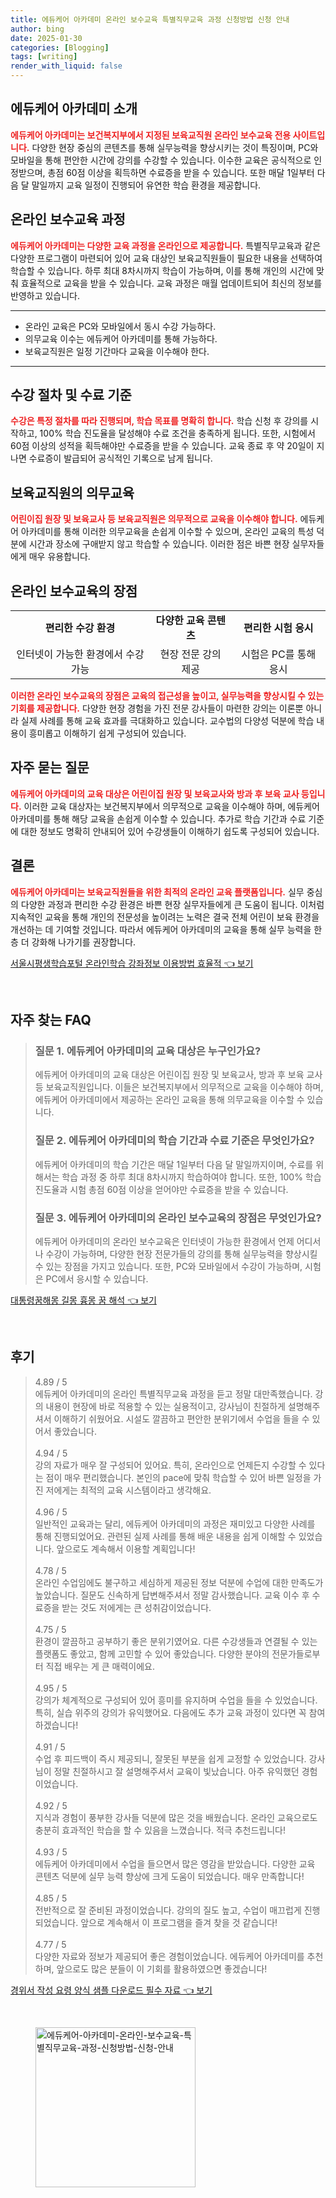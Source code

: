 ```yaml
---
title: 에듀케어 아카데미 온라인 보수교육 특별직무교육 과정 신청방법 신청 안내
author: bing
date: 2025-01-30
categories: [Blogging]
tags: [writing]
render_with_liquid: false
---
```



<h2 id='소개'>에듀케어 아카데미 소개</h2>

<p><b><span style="color: #ee2323;">에듀케어 아카데미는 보건복지부에서 지정된 보육교직원 온라인 보수교육 전용 사이트입니다.</span></b> 다양한 현장 중심의 콘텐츠를 통해 실무능력을 향상시키는 것이 특징이며, PC와 모바일을 통해 편안한 시간에 강의를 수강할 수 있습니다. 이수한 교육은 공식적으로 인정받으며, 총점 60점 이상을 획득하면 수료증을 받을 수 있습니다. 또한 매달 1일부터 다음 달 말일까지 교육 일정이 진행되어 유연한 학습 환경을 제공합니다.</p>

<h2 id='교육과정'>온라인 보수교육 과정</h2>

<p><b><span style="color: #ee2323;">에듀케어 아카데미는 다양한 교육 과정을 온라인으로 제공합니다.</span></b> 특별직무교육과 같은 다양한 프로그램이 마련되어 있어 교육 대상인 보육교직원들이 필요한 내용을 선택하여 학습할 수 있습니다. 하루 최대 8차시까지 학습이 가능하며, 이를 통해 개인의 시간에 맞춰 효율적으로 교육을 받을 수 있습니다. 교육 과정은 매월 업데이트되어 최신의 정보를 반영하고 있습니다.</p>

<hr />

<ul>
    <li>온라인 교육은 PC와 모바일에서 동시 수강 가능하다.</li>
    <li>의무교육 이수는 에듀케어 아카데미를 통해 가능하다.</li>
    <li>보육교직원은 일정 기간마다 교육을 이수해야 한다.</li>
</ul>

<hr />

<h2 id='수강절차'>수강 절차 및 수료 기준</h2>

<p><b><span style="color: #ee2323;">수강은 특정 절차를 따라 진행되며, 학습 목표를 명확히 합니다.</span></b> 학습 신청 후 강의를 시작하고, 100% 학습 진도율을 달성해야 수료 조건을 충족하게 됩니다. 또한, 시험에서 60점 이상의 성적을 획득해야만 수료증을 받을 수 있습니다. 교육 종료 후 약 20일이 지나면 수료증이 발급되어 공식적인 기록으로 남게 됩니다.</p>

<h2 id='의무교육'>보육교직원의 의무교육</h2>

<p><b><span style="color: #ee2323;">어린이집 원장 및 보육교사 등 보육교직원은 의무적으로 교육을 이수해야 합니다.</span></b> 에듀케어 아카데미를 통해 이러한 의무교육을 손쉽게 이수할 수 있으며, 온라인 교육의 특성 덕분에 시간과 장소에 구애받지 않고 학습할 수 있습니다. 이러한 점은 바쁜 현장 실무자들에게 매우 유용합니다.</p>

<h2 id='장점'>온라인 보수교육의 장점</h2>

<table>
    <tr>
        <td style="text-align: center; height: 17px;"><b>편리한 수강 환경</b></td>
        <td style="text-align: center; height: 17px;"><b>다양한 교육 콘텐츠</b></td>
        <td style="text-align: center; height: 17px;"><b>편리한 시험 응시</b></td>
    </tr>
    <tr>
        <td style="text-align: center; height: 17px;">인터넷이 가능한 환경에서 수강 가능</td>
        <td style="text-align: center; height: 17px;">현장 전문 강의 제공</td>
        <td style="text-align: center; height: 17px;">시험은 PC를 통해 응시</td>
    </tr>
</table>

<p><b><span style="color: #ee2323;">이러한 온라인 보수교육의 장점은 교육의 접근성을 높이고, 실무능력을 향상시킬 수 있는 기회를 제공합니다.</span></b> 다양한 현장 경험을 가진 전문 강사들이 마련한 강의는 이론뿐 아니라 실제 사례를 통해 교육 효과를 극대화하고 있습니다. 교수법의 다양성 덕분에 학습 내용이 흥미롭고 이해하기 쉽게 구성되어 있습니다.</p>

<h2 id='자주묻는질문'>자주 묻는 질문</h2>

<p><b><span style="color: #ee2323;">에듀케어 아카데미의 교육 대상은 어린이집 원장 및 보육교사와 방과 후 보육 교사 등입니다.</span></b> 이러한 교육 대상자는 보건복지부에서 의무적으로 교육을 이수해야 하며, 에듀케어 아카데미를 통해 해당 교육을 손쉽게 이수할 수 있습니다. 추가로 학습 기간과 수료 기준에 대한 정보도 명확히 안내되어 있어 수강생들이 이해하기 쉽도록 구성되어 있습니다.</p>

<h2 id='결론'>결론</h2>

<p><b><span style="color: #ee2323;">에듀케어 아카데미는 보육교직원들을 위한 최적의 온라인 교육 플랫폼입니다.</span></b> 실무 중심의 다양한 과정과 편리한 수강 환경은 바쁜 현장 실무자들에게 큰 도움이 됩니다. 이처럼 지속적인 교육을 통해 개인의 전문성을 높이려는 노력은 결국 전체 어린이 보육 환경을 개선하는 데 기여할 것입니다. 따라서 에듀케어 아카데미의 교육을 통해 실무 능력을 한층 더 강화해 나가기를 권장합니다.</p>


<p><a class="click-button" title="서울시평생학습포털 온라인학습 강좌정보 이용방법 효율적" href="https://afficreate.github.io/posts/%EC%84%9C%EC%9A%B8%EC%8B%9C%ED%8F%89%EC%83%9D%ED%95%99%EC%8A%B5%ED%8F%AC%ED%84%B8-%EC%98%A8%EB%9D%BC%EC%9D%B8%ED%95%99%EC%8A%B5-%EA%B0%95%EC%A2%8C%EC%A0%95%EB%B3%B4-%EC%9D%B4%EC%9A%A9%EB%B0%A9%EB%B2%95-%ED%9A%A8%EC%9C%A8%EC%A0%81/" rel="dofollow">서울시평생학습포털 온라인학습 강좌정보 이용방법 효율적 👈 보기</a></p><br>
<h2 id='자주_찾는_FAQ'>자주 찾는 FAQ</h2>
<div itemscope="" itemtype="https://schema.org/FAQPage"> 
<blockquote> 

<div itemscope="" itemprop="mainEntity" itemtype="https://schema.org/Question"> 
<h3 itemprop="name">질문 1. 에듀케어 아카데미의 교육 대상은 누구인가요?</h3> 
<div itemscope="" itemprop="acceptedAnswer" itemtype="https://schema.org/Answer"> 
<span itemprop="text"> 
<p>에듀케어 아카데미의 교육 대상은 어린이집 원장 및 보육교사, 방과 후 보육 교사 등 보육교직원입니다. 이들은 보건복지부에서 의무적으로 교육을 이수해야 하며, 에듀케어 아카데미에서 제공하는 온라인 교육을 통해 의무교육을 이수할 수 있습니다.</p> 
</span> 
</div> 
</div> 

<div itemscope="" itemprop="mainEntity" itemtype="https://schema.org/Question"> 
<h3 itemprop="name">질문 2. 에듀케어 아카데미의 학습 기간과 수료 기준은 무엇인가요?</h3> 
<div itemscope="" itemprop="acceptedAnswer" itemtype="https://schema.org/Answer"> 
<span itemprop="text"> 
<p>에듀케어 아카데미의 학습 기간은 매달 1일부터 다음 달 말일까지이며, 수료를 위해서는 학습 과정 중 하루 최대 8차시까지 학습하여야 합니다. 또한, 100% 학습 진도율과 시험 총점 60점 이상을 얻어야만 수료증을 받을 수 있습니다.</p> 
</span> 
</div> 
</div> 

<div itemscope="" itemprop="mainEntity" itemtype="https://schema.org/Question"> 
<h3 itemprop="name">질문 3. 에듀케어 아카데미의 온라인 보수교육의 장점은 무엇인가요?</h3> 
<div itemscope="" itemprop="acceptedAnswer" itemtype="https://schema.org/Answer"> 
<span itemprop="text"> 
<p>에듀케어 아카데미의 온라인 보수교육은 인터넷이 가능한 환경에서 언제 어디서나 수강이 가능하며, 다양한 현장 전문가들의 강의를 통해 실무능력을 향상시킬 수 있는 장점을 가지고 있습니다. 또한, PC와 모바일에서 수강이 가능하며, 시험은 PC에서 응시할 수 있습니다.</p> 
</span> 
</div> 
</div> 

</blockquote> 
</div>
<p><a class="click-button" title="대통령꿈해몽 길몽 흉몽 꿈 해석" href="https://afficreate.github.io/posts/%EB%8C%80%ED%86%B5%EB%A0%B9%EA%BF%88%ED%95%B4%EB%AA%BD-%EA%B8%B8%EB%AA%BD-%ED%9D%89%EB%AA%BD-%EA%BF%88-%ED%95%B4%EC%84%9D/" rel="dofollow">대통령꿈해몽 길몽 흉몽 꿈 해석 👈 보기</a></p><br>
<h2 id='후기'>후기</h2>
<div itemscope itemtype="https://schema.org/Product">
  <blockquote>
  <div itemprop="review" itemscope itemtype="https://schema.org/Review">
      <div itemprop="reviewRating" itemscope itemtype="https://schema.org/Rating"> <span itemprop="ratingValue">4.89</span> / <span itemprop="bestRating">5</span> </div>
      <span itemprop="reviewBody">에듀케어 아카데미의 온라인 특별직무교육 과정을 듣고 정말 대만족했습니다. 강의 내용이 현장에 바로 적용할 수 있는 실용적이고, 강사님이 친절하게 설명해주셔서 이해하기 쉬웠어요. 시설도 깔끔하고 편안한 분위기에서 수업을 들을 수 있어서 좋았습니다.</span>
  </div>
  <br>
  <div itemprop="review" itemscope itemtype="https://schema.org/Review">
      <div itemprop="reviewRating" itemscope itemtype="https://schema.org/Rating"> <span itemprop="ratingValue">4.94</span> / <span itemprop="bestRating">5</span> </div>
      <span itemprop="reviewBody">강의 자료가 매우 잘 구성되어 있어요. 특히, 온라인으로 언제든지 수강할 수 있다는 점이 매우 편리했습니다. 본인의 pace에 맞춰 학습할 수 있어 바쁜 일정을 가진 저에게는 최적의 교육 시스템이라고 생각해요.</span>
  </div>
  <br>
  <div itemprop="review" itemscope itemtype="https://schema.org/Review">
      <div itemprop="reviewRating" itemscope itemtype="https://schema.org/Rating"> <span itemprop="ratingValue">4.96</span> / <span itemprop="bestRating">5</span> </div>
      <span itemprop="reviewBody">일반적인 교육과는 달리, 에듀케어 아카데미의 과정은 재미있고 다양한 사례를 통해 진행되었어요. 관련된 실제 사례를 통해 배운 내용을 쉽게 이해할 수 있었습니다. 앞으로도 계속해서 이용할 계획입니다!</span>
  </div>
  <br>
  <div itemprop="review" itemscope itemtype="https://schema.org/Review">
      <div itemprop="reviewRating" itemscope itemtype="https://schema.org/Rating"> <span itemprop="ratingValue">4.78</span> / <span itemprop="bestRating">5</span> </div>
      <span itemprop="reviewBody">온라인 수업임에도 불구하고 세심하게 제공된 정보 덕분에 수업에 대한 만족도가 높았습니다. 질문도 신속하게 답변해주셔서 정말 감사했습니다. 교육 이수 후 수료증을 받는 것도 저에게는 큰 성취감이었습니다.</span>
  </div>
  <br>
  <div itemprop="review" itemscope itemtype="https://schema.org/Review">
      <div itemprop="reviewRating" itemscope itemtype="https://schema.org/Rating"> <span itemprop="ratingValue">4.75</span> / <span itemprop="bestRating">5</span> </div>
      <span itemprop="reviewBody">환경이 깔끔하고 공부하기 좋은 분위기였어요. 다른 수강생들과 연결될 수 있는 플랫폼도 좋았고, 함께 고민할 수 있어 좋았습니다. 다양한 분야의 전문가들로부터 직접 배우는 게 큰 매력이에요.</span>
  </div>
  <br>
  <div itemprop="review" itemscope itemtype="https://schema.org/Review">
      <div itemprop="reviewRating" itemscope itemtype="https://schema.org/Rating"> <span itemprop="ratingValue">4.95</span> / <span itemprop="bestRating">5</span> </div>
      <span itemprop="reviewBody">강의가 체계적으로 구성되어 있어 흥미를 유지하며 수업을 들을 수 있었습니다. 특히, 실습 위주의 강의가 유익했어요. 다음에도 추가 교육 과정이 있다면 꼭 참여하겠습니다!</span>
  </div>
  <br>
  <div itemprop="review" itemscope itemtype="https://schema.org/Review">
      <div itemprop="reviewRating" itemscope itemtype="https://schema.org/Rating"> <span itemprop="ratingValue">4.91</span> / <span itemprop="bestRating">5</span> </div>
      <span itemprop="reviewBody">수업 후 피드백이 즉시 제공되니, 잘못된 부분을 쉽게 교정할 수 있었습니다. 강사님이 정말 친절하시고 잘 설명해주셔서 교육이 빛났습니다. 아주 유익했던 경험이었습니다.</span>
  </div>
  <br>
  <div itemprop="review" itemscope itemtype="https://schema.org/Review">
      <div itemprop="reviewRating" itemscope itemtype="https://schema.org/Rating"> <span itemprop="ratingValue">4.92</span> / <span itemprop="bestRating">5</span> </div>
      <span itemprop="reviewBody">지식과 경험이 풍부한 강사들 덕분에 많은 것을 배웠습니다. 온라인 교육으로도 충분히 효과적인 학습을 할 수 있음을 느꼈습니다. 적극 추천드립니다!</span>
  </div>
  <br>
  <div itemprop="review" itemscope itemtype="https://schema.org/Review">
      <div itemprop="reviewRating" itemscope itemtype="https://schema.org/Rating"> <span itemprop="ratingValue">4.93</span> / <span itemprop="bestRating">5</span> </div>
      <span itemprop="reviewBody">에듀케어 아카데미에서 수업을 들으면서 많은 영감을 받았습니다. 다양한 교육 콘텐츠 덕분에 실무 능력 향상에 크게 도움이 되었습니다. 매우 만족합니다!</span>
  </div>
  <br>
  <div itemprop="review" itemscope itemtype="https://schema.org/Review">
      <div itemprop="reviewRating" itemscope itemtype="https://schema.org/Rating"> <span itemprop="ratingValue">4.85</span> / <span itemprop="bestRating">5</span> </div>
      <span itemprop="reviewBody">전반적으로 잘 준비된 과정이었습니다. 강의의 질도 높고, 수업이 매끄럽게 진행되었습니다. 앞으로 계속해서 이 프로그램을 즐겨 찾을 것 같습니다!</span>
  </div>
  <br>
  <div itemprop="review" itemscope itemtype="https://schema.org/Review">
      <div itemprop="reviewRating" itemscope itemtype="https://schema.org/Rating"> <span itemprop="ratingValue">4.77</span> / <span itemprop="bestRating">5</span> </div>
      <span itemprop="reviewBody">다양한 자료와 정보가 제공되어 좋은 경험이었습니다. 에듀케어 아카데미를 추천하며, 앞으로도 많은 분들이 이 기회를 활용하였으면 좋겠습니다!</span>
  </div>
  </blockquote>
</div>
<p><a class="click-button" title="경위서 작성 요령 양식 샘플 다운로드 필수 자료" href="https://afficreate.github.io/posts/%EA%B2%BD%EC%9C%84%EC%84%9C-%EC%9E%91%EC%84%B1-%EC%9A%94%EB%A0%B9-%EC%96%91%EC%8B%9D-%EC%83%98%ED%94%8C-%EB%8B%A4%EC%9A%B4%EB%A1%9C%EB%93%9C-%ED%95%84%EC%88%98-%EC%9E%90%EB%A3%8C/" rel="dofollow">경위서 작성 요령 양식 샘플 다운로드 필수 자료 👈 보기</a></p><br>
<figure class="image"><img src="https://afficreate.github.io/assets/img/thumbnail/에듀케어-아카데미-온라인-보수교육-특별직무교육-과정-신청방법-신청-안내.webp" alt="에듀케어-아카데미-온라인-보수교육-특별직무교육-과정-신청방법-신청-안내" width="256" height="256"></figure>